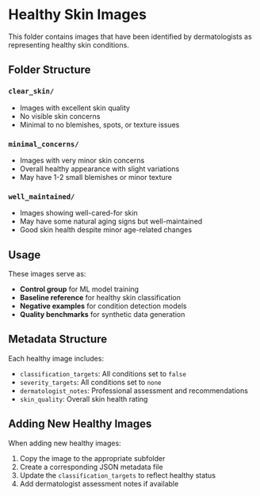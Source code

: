 # Healthy Skin Images

This folder contains images that have been identified by dermatologists as representing healthy skin conditions.

## Folder Structure

### `clear_skin/`
- Images with excellent skin quality
- No visible skin concerns
- Minimal to no blemishes, spots, or texture issues

### `minimal_concerns/`
- Images with very minor skin concerns
- Overall healthy appearance with slight variations
- May have 1-2 small blemishes or minor texture

### `well_maintained/`
- Images showing well-cared-for skin
- May have some natural aging signs but well-maintained
- Good skin health despite minor age-related changes

## Usage

These images serve as:
- **Control group** for ML model training
- **Baseline reference** for healthy skin classification
- **Negative examples** for condition detection models
- **Quality benchmarks** for synthetic data generation

## Metadata Structure

Each healthy image includes:
- `classification_targets`: All conditions set to `false`
- `severity_targets`: All conditions set to `none`
- `dermatologist_notes`: Professional assessment and recommendations
- `skin_quality`: Overall skin health rating

## Adding New Healthy Images

When adding new healthy images:
1. Copy the image to the appropriate subfolder
2. Create a corresponding JSON metadata file
3. Update the `classification_targets` to reflect healthy status
4. Add dermatologist assessment notes if available
